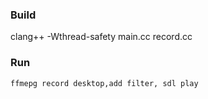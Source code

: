 ### Build  
clang++ -Wthread-safety main.cc record.cc  

### Run  
`ffmepg record desktop,add filter, sdl play`
